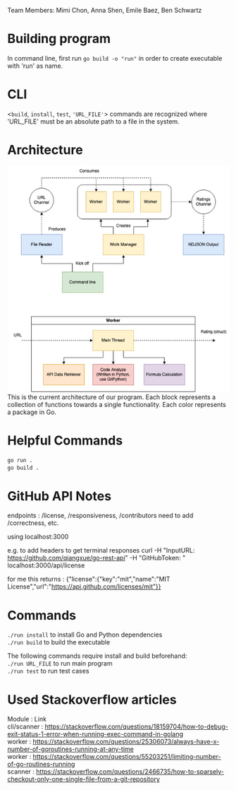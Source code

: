 Team Members:
Mimi Chon, Anna Shen, Emile Baez, Ben Schwartz

# Building program
In command line, first run 
`go build -o "run"`
in order to create executable with 'run' as name.

# CLI
<`build`, `install`, `test`, `'URL_FILE'`> commands are recognized where 'URL_FILE' must be an absolute path to a file in the system.

# Architecture
![Architecture](resources/arch.jpg)   
This is the current architecture of our program. Each block represents a collection of functions towards a single functionality. Each color represents a package in Go.

# Helpful Commands
`go run .`   
`go build .`

# GitHub API Notes
endpoints : /license, /responsiveness, /contributors
need to add /correctness, etc.

using localhost:3000

e.g. to add headers to get terminal responses
curl -H "InputURL: https://github.com/qiangxue/go-rest-api" -H "GitHubToken: <YOURGPAT>" localhost:3000/api/license

for me this returns : {"license":{"key":"mit","name":"MIT License","url":"https://api.github.com/licenses/mit"}}

# Commands
`./run install` to install Go and Python dependencies  
`./run build`  to build the executable  

The following commands require install and build beforehand:  
`./run URL_FILE` to run main program  
`./run test` to run test cases  

# Used Stackoverflow articles
Module : Link  
cli/scanner : https://stackoverflow.com/questions/18159704/how-to-debug-exit-status-1-error-when-running-exec-command-in-golang  
worker : https://stackoverflow.com/questions/25306073/always-have-x-number-of-goroutines-running-at-any-time  
worker : https://stackoverflow.com/questions/55203251/limiting-number-of-go-routines-running  
scanner : https://stackoverflow.com/questions/2466735/how-to-sparsely-checkout-only-one-single-file-from-a-git-repository

